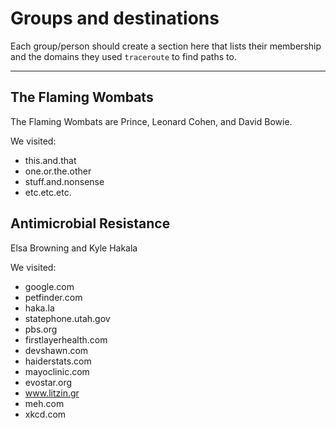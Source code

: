 # Groups and destinations

Each group/person should create a section here that lists their membership
and the domains they used `traceroute` to find paths to.

---

## The Flaming Wombats

The Flaming Wombats are Prince, Leonard Cohen, and David Bowie.

We visited:

* this.and.that
* one.or.the.other
* stuff.and.nonsense
* etc.etc.etc.

## Antimicrobial Resistance

Elsa Browning and Kyle Hakala

We visited:

* google.com
* petfinder.com
* haka.la
* statephone.utah.gov
* pbs.org
* firstlayerhealth.com
* devshawn.com
* haiderstats.com
* mayoclinic.com
* evostar.org
* www.litzin.gr
* meh.com
* xkcd.com
